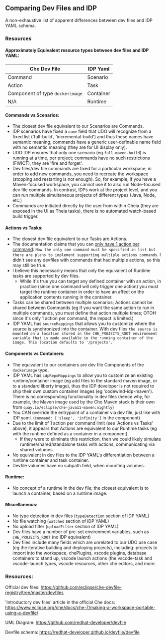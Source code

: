 ## Comparing Dev Files and IDP

A non-exhaustive list of apparent differences between dev files and IDP YAML schema. 

### Resources

#### Approximately Equivalent resource types between dev files and IDP YAML:
|Che Dev File|IDP Yaml|
|-|-|
|Command|Scenario|
|Action|Task|
|Component of type `dockerimage`|Container|
| N/A | Runtime|



#### Commands vs Scenarios:
- The closest dev file equivalent to our Scenarios are Commands. 
- IDP scenarios have fixed a `name` field that UDO will recognize from a fixed list ('full-build', 'incremental-build') and thus these names have semantic meaning; commands have a generic user-definable name field with no semantic meaning (they are for UI display only).
- UDO IDP ensures that only one scenario (eg `full-maven-build`) is running at a time, per project; commands have no such restrictions (FWICT), they are 'fire and forget'.
- Dev files/dev file commands are fixed for a particular workspace; in order to add new commands, you need to recreate the workspace (stopping and restarting is not enough). So, for example, if you have a Maven-focused workspace, you cannot use it to also run Node-focused dev file commands. In contrast, IDPs work at the project level, and you can run multiple simultaneous projects of different types (Java, Node, etc.)
- Commands are initiated directly by the user from within Cheia (they are exposed in the UI as Theia tasks), there is no automated watch-based build trigger. 


#### Actions vs Tasks:
- The closest dev file equivalent to our Tasks are Actions.
- The documentation claims that you can [only have 1 action per command](https://redhat-developer.github.io/devfile/devfile): `Now the only one command must be specified in list but there are plans to implement supporting multiple actions commands`. I didn't see any devfiles with commands that had multiple actions, so this may still be true. 
- I believe this necessarily means that only the equivalent of Runtime tasks are supported by dev files.
	- While it's true you can target any defined container with an action, in practice (since one command will only trigger one action) you must target the runtime container in order to have an affect on the application contents running in the container.
- Tasks can be shared between multiple scenarios; Actions cannot be shared between Commands (eg if you want the same action to run in multiple commands, you must define that action multiple times; OTOH since it's only 1 action per command, the impact is limited.)
- IDP YAML has `sourceMappings` that allows you to customize where the source is synchronized into the container. With dev files `the source is mounted on a location stored in the CHE_PROJECTS_ROOT environment variable that is made available in the running container of the image. This location defaults to '/projects'.`


#### Components vs Containers:
- The equivalent to our containers are dev file Components of the `dockerimage` type.
- IDP YAML has `idpRepoMappings` to allow you to customize an existing runtime/container image (eg add files to the standard maven image, or to a standard liberty image), thus the IDP developer is not required to ship their own custom container images (eg 'codewind-idp-maven'). There is no corresponding functionality in dev files (hence why, for example, the Maven image used by the Che Maven stack is their own from `quay.io/eclipse/che-java11-maven:nightly`)
- You CAN override the entrypoint of a container via dev file, just like with IDP yaml. (`command: ['sleep', 'infinity']` in the component)
- Due to the limit of 1 action per command limit (see 'Actions vs Tasks' above), it appears that Actions are equivalent to our Runtime tasks (eg with the runtime defined as a container in a component).
	- If they were to eliminate this restriction, then we could likely simulate runtime/shared/standalone tasks with actions, communicating via shared volumes.
- No equivalent in dev files to the IDP YAML's differentiation between a runtime container and task container.
- Devfile volumes have no subpath field, when mounting volumes.

#### Runtime:
- No concept of a runtime in the dev file; the closest equivalent is to launch a container, based on a runtime image. 


#### Miscellaneous:
- No type detection in dev files (`typeDetection` section of IDP YAML)
- No file watching (`watched` section of IDP YAML)
- No upload filter (`uploadFilter` section of IDP YAML)
- Dev files have a number of pre-set environment variables, such as `CHE_PROJECTS_ROOT` (no IDP equivalent)
- Dev files include many fields which are unrelated to our UDO use case (eg the iterative building and deploying projects), including: projects to import into the workspace, chePlugins, vscode plugins, database containers to stand up, vscode launch actions (the vscode-task and vscode-launch types, vscode resources, other che editors, and more.


### Resources:

Official dev files:
https://github.com/eclipse/che-devfile-registry/tree/master/devfiles


'Introductory dev files' article in the official Che docs:
https://www.eclipse.org/che/docs/che-7/making-a-workspace-portable-using-a-devfile/

UML Diagram:
https://github.com/redhat-developer/devfile

Devfile schema:
https://redhat-developer.github.io/devfile/devfile
